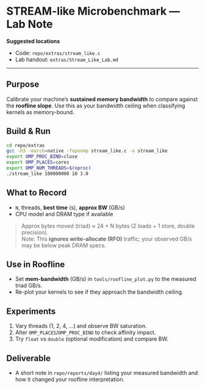 # STREAM-like Microbenchmark — Lab Note

**Suggested locations**  
- Code: `repo/extras/stream_like.c`  
- Lab handout: `extras/Stream_Like_Lab.md`

---

## Purpose
Calibrate your machine’s **sustained memory bandwidth** to compare against the **roofline slope**. Use this as your bandwidth ceiling when classifying kernels as memory-bound.

## Build & Run
```bash
cd repo/extras
gcc -O3 -march=native -fopenmp stream_like.c -o stream_like
export OMP_PROC_BIND=close
export OMP_PLACES=cores
export OMP_NUM_THREADS=$(nproc)
./stream_like 100000000 10 3.0
```

## What to Record
- `N`, threads, **best time** (s), **approx BW** (GB/s)  
- CPU model and DRAM type if available

> Approx bytes moved (triad) ≈ 24 × N bytes (2 loads + 1 store, double precision).  
> Note: This **ignores write-allocate (RFO)** traffic; your observed GB/s may be below peak DRAM specs.

## Use in Roofline
- Set **mem-bandwidth** (GB/s) in `tools/roofline_plot.py` to the measured triad GB/s.  
- Re-plot your kernels to see if they approach the bandwidth ceiling.

## Experiments
1. Vary threads (1, 2, 4, …) and observe BW saturation.  
2. Alter `OMP_PLACES`/`OMP_PROC_BIND` to check affinity impact.  
3. Try `float` vs `double` (optional modification) and compare BW.

## Deliverable
- A short note in `repo/reports/day4/` listing your measured bandwidth and how it changed your roofline interpretation.
